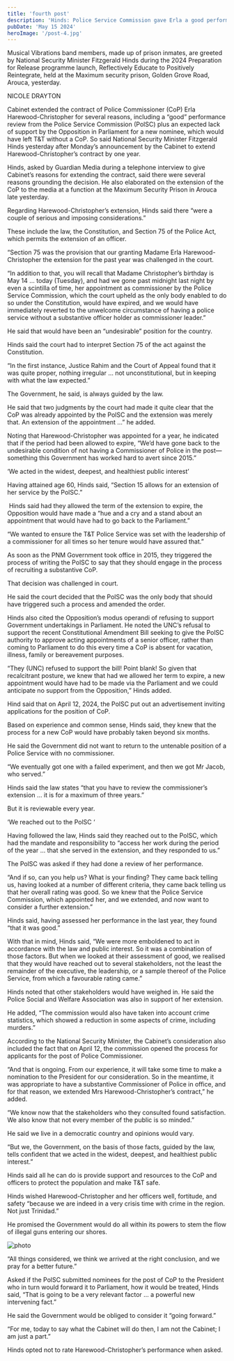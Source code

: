 ```yaml
---
title: 'fourth post'
description: 'Hinds: Police Service Commission gave Erla a good performance review'
pubDate: 'May 15 2024'
heroImage: '/post-4.jpg'
---
```

Musical Vibrations band members, made up of prison inmates, are greeted by National Security Minister Fitzgerald Hinds during the 2024 Preparation for Release programme launch, Reflectively Educate to Positively Reintegrate, held at the Maximum security prison, Golden Grove Road, Arouca, yesterday.

NICOLE DRAYTON

Cabinet extended the contract of Police Commissioner (CoP) Erla Harewood-Christopher for several reasons, including a “good” performance review from the Police Service Commission (PolSC) plus an expected lack of support by the Opposition in Parliament for a new nominee, which would have left T&T without a CoP. So said National Security Minister Fitzgerald Hinds yesterday after Monday’s announcement by the Cabinet to extend Harewood-Christopher’s contract by one year.

Hinds, asked by Guardian Media during a telephone interview to give Cabinet’s reasons for extending the contract, said there were several reasons grounding the decision. He also elaborated on the extension of the CoP to the media at a function at the Maximum Security Prison in Arouca late yesterday.

Regarding Harewood-Christopher’s extension, Hinds said there “were a couple of serious and imposing considerations.”

These include the law, the Constitution, and Section 75 of the Police Act, which permits the extension of an officer.

“Section 75 was the provision that our granting Madame Erla Harewood-Christopher the extension for the past year was challenged in the court.

“In addition to that, you will recall that Madame Christopher’s birthday is May 14 ... today (Tuesday), and had we gone past midnight last night by even a scintilla of time, her appointment as commissioner by the Police Service Commission, which the court upheld as the only body enabled to do so under the Constitution, would have expired, and we would have immediately reverted to the unwelcome circumstance of having a police service without a substantive officer holder as commissioner leader.”

He said that would have been an “undesirable” position for the country.

Hinds said the court had to interpret Section 75 of the act against the Constitution.

“In the first instance, Justice Rahim and the Court of Appeal found that it was quite proper, nothing irregular ... not unconstitutional, but in keeping with what the law expected.”

The Government, he said, is always guided by the law.

He said that two judgments by the court had made it quite clear that the CoP was already appointed by the PolSC and the extension was merely that. An extension of the appointment ...” he added.

Noting that Harewood-Christopher was appointed for a year, he indicated that if the period had been allowed to expire, “We’d have gone back to the undesirable condition of not having a Commissioner of Police in the post—something this Government has worked hard to avert since 2015.”

‘We acted in the widest, deepest, and healthiest public interest’

Having attained age 60, Hinds said, “Section 15 allows for an extension of her service by the PolSC.”

 Hinds said had they allowed the term of the extension to expire, the Opposition would have made a “hue and a cry and a stand about an appointment that would have had to go back to the Parliament.”

“We wanted to ensure the T&T Police Service was set with the leadership of a commissioner for all times so her tenure would have assured that.”

As soon as the PNM Government took office in 2015, they triggered the process of writing the PolSC to say that they should engage in the process of recruiting a substantive CoP.

That decision was challenged in court.

He said the court decided that the PolSC was the only body that should have triggered such a process and amended the order.

Hinds also cited the Opposition’s modus operandi of refusing to support Government undertakings in Parliament. He noted the UNC’s refusal to support the recent Constitutional Amendment Bill seeking to give the PolSC authority to approve acting appointments of a senior officer, rather than coming to Parliament to do this every time a CoP is absent for vacation, illness, family or bereavement purposes.

“They (UNC) refused to support the bill! Point blank! So given that recalcitrant posture, we knew that had we allowed her term to expire, a new appointment would have had to be made via the Parliament and we could anticipate no support from the Opposition,” Hinds added.

Hind said that on April 12, 2024, the PolSC put out an advertisement inviting applications for the position of CoP.

Based on experience and common sense, Hinds said, they knew that the process for a new CoP would have probably taken beyond six months.

He said the Government did not want to return to the untenable position of a Police Service with no commissioner.

“We eventually got one with a failed experiment, and then we got Mr Jacob, who served.”

Hinds said the law states “that you have to review the commissioner’s extension ... it is for a maximum of three years.”

But it is reviewable every year.

‘We reached out to the PolSC ‘

Having followed the law, Hinds said they reached out to the PolSC, which had the mandate and responsibility to “access her work during the period of the year ... that she served in the extension, and they responded to us.”

The PolSC was asked if they had done a review of her performance.

“And if so, can you help us? What is your finding? They came back telling us, having looked at a number of different criteria, they came back telling us that her overall rating was good. So we knew that the Police Service Commission, which appointed her, and we extended, and now want to consider a further extension.”

Hinds said, having assessed her performance in the last year, they found “that it was good.”

With that in mind, Hinds said, “We were more emboldened to act in accordance with the law and public interest. So it was a combination of those factors. But when we looked at their assessment of good, we realised that they would have reached out to several stakeholders, not the least the remainder of the executive, the leadership, or a sample thereof of the Police Service, from which a favourable rating came.”

Hinds noted that other stakeholders would have weighed in. He said the Police Social and Welfare Association was also in support of her extension.

He added, “The commission would also have taken into account crime statistics, which showed a reduction in some aspects of crime, including murders.”

According to the National Security Minister, the Cabinet’s consideration also included the fact that on April 12, the commission opened the process for applicants for the post of Police Commissioner.

“And that is ongoing. From our experience, it will take some time to make a nomination to the President for our consideration. So in the meantime, it was appropriate to have a substantive Commissioner of Police in office, and for that reason, we extended Mrs Harewood-Christopher’s contract,” he added.

“We know now that the stakeholders who they consulted found satisfaction. We also know that not every member of the public is so minded.”

He said we live in a democratic country and opinions would vary.

“But we, the Government, on the basis of those facts, guided by the law, tells confident that we acted in the widest, deepest, and healthiest public interest.”

Hinds said all he can do is provide support and resources to the CoP and officers to protect the population and make T&T safe.

Hinds wished Harewood-Christopher and her officers well, fortitude, and safety “because we are indeed in a very crisis time with crime in the region. Not just Trinidad.”

He promised the Government would do all within its powers to stem the flow of illegal guns entering our shores.

![photo](https://images.unsplash.com/photo-1505968409348-bd000797c92e?w=400&auto=format&fit=crop&q=60&ixlib=rb-4.0.3&ixid=M3wxMjA3fDB8MHxzZWFyY2h8N3x8ZnJlZSUyMGltYWdlc3xlbnwwfHwwfHx8MA%3D%3D)

“All things considered, we think we arrived at the right conclusion, and we pray for a better future.”

Asked if the PolSC submitted nominees for the post of CoP to the President who in turn would forward it to Parliament, how it would be treated, Hinds said, “That is going to be a very relevant factor ... a powerful new intervening fact.”

He said the Government would be obliged to consider it “going forward.”

“For me, today to say what the Cabinet will do then, I am not the Cabinet; I am just a part.”

Hinds opted not to rate Harewood-Christopher’s performance when asked.
